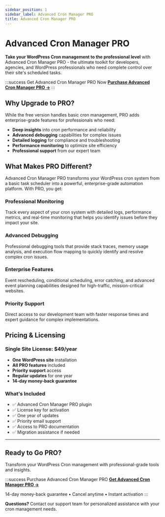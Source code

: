 ```yaml
---
sidebar_position: 1
sidebar_label: Advanced Cron Manager PRO
title: Advanced Cron Manager PRO
---
```


# Advanced Cron Manager PRO

**Take your WordPress Cron management to the professional level** with Advanced Cron Manager PRO - the ultimate toolkit for developers, agencies, and WordPress professionals who need complete control over their site's scheduled tasks.

:::success Get Advanced Cron Manager PRO Now
**[Purchase Advanced Cron Manager PRO →](https://bracketspace.com/downloads/advanced-cron-manager-pro/)**
:::

## Why Upgrade to PRO?

While the free version handles basic cron management, PRO adds enterprise-grade features for professionals who need:

- **Deep insights** into cron performance and reliability
- **Advanced debugging** capabilities for complex issues  
- **Detailed logging** for compliance and troubleshooting
- **Performance monitoring** to optimize site efficiency
- **Professional support** from our expert team

## What Makes PRO Different?

Advanced Cron Manager PRO transforms your WordPress cron system from a basic task scheduler into a powerful, enterprise-grade automation platform. With PRO, you get:

### Professional Monitoring
Track every aspect of your cron system with detailed logs, performance metrics, and real-time monitoring that helps you identify issues before they impact your site.

### Advanced Debugging
Professional debugging tools that provide stack traces, memory usage analysis, and execution flow mapping to quickly identify and resolve complex cron issues.

### Enterprise Features
Event rescheduling, conditional scheduling, error catching, and advanced event planning capabilities designed for high-traffic, mission-critical websites.

### Priority Support
Direct access to our development team with faster response times and expert guidance for complex implementations.

## Pricing & Licensing

### Single Site License: $49/year
- **One WordPress site** installation
- **All PRO features** included
- **Priority support** access
- **Regular updates** for one year
- **14-day money-back guarantee**

### What's Included
- ✅ Advanced Cron Manager PRO plugin
- ✅ License key for activation
- ✅ One year of updates
- ✅ Priority email support
- ✅ Access to PRO documentation
- ✅ Migration assistance if needed

---

## Ready to Go PRO?

Transform your WordPress Cron management with professional-grade tools and insights.

:::success Purchase Advanced Cron Manager PRO
**[Get Advanced Cron Manager PRO →](https://bracketspace.com/downloads/advanced-cron-manager-pro/)**

14-day money-back guarantee • Cancel anytime • Instant activation
:::

**Questions?** Contact our support team for personalized assistance with your cron management needs.